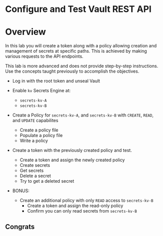 # Configure and Test Vault REST API

# Overview
In this lab you will create a token along with a policy allowing creation and management of secrets at specific paths. This is achieved by making various requests to the API endpoints.

This lab is more advanced and does not provide step-by-step instructions. Use the concepts taught previously to accomplish the objectives. 

* Log in with the root token and unseal Vault
* Enable `kv` Secrets Engine at: 
  * `secrets-kv-A`
  * `secrets-kv-B`
* Create a Policy for `secrets-kv-A`, and `secrets-kv-B` with `CREATE`, `READ`, and `UPDATE` capabilites
  * Create a policy file
  * Populate a policy file
  * Write a policy 
* Create a token with the previously created policy and test.
  * Create a token and assign the newly created policy 
  * Create secrets
  * Get secrets 
  * Delete a secret
  * Try to get a deleted secret

* BONUS:
  * Create an additional policy with only `READ` access to `secrets-kv-B`
    * Create a token and assign the read-only policy 
    * Confirm you can only read secrets from `secrets-kv-B`

## Congrats
